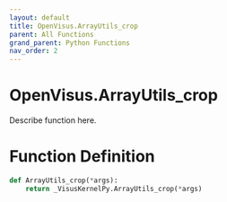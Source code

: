 ```yaml
---
layout: default
title: OpenVisus.ArrayUtils_crop
parent: All Functions
grand_parent: Python Functions
nav_order: 2
---
```


# OpenVisus.ArrayUtils_crop

Describe function here.

# Function Definition

```python
def ArrayUtils_crop(*args):
    return _VisusKernelPy.ArrayUtils_crop(*args)
```
